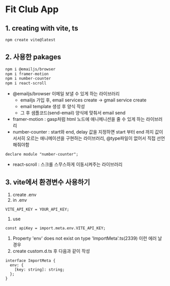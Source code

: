 # Fit Club App

## 1. creating with vite, ts

```bash
npm create vite@latest
```

## 2. 사용한 pakages

```bash
npm i @emailjs/browser
npm i framer-motion
npm i number-counter
npm i react-scroll
```

- @emailjs/browser 이메일 보낼 수 있게 하는 라이브러리
  - emailjs 가입 후, email services create → gmail service create
  - email template 생성 후 양식 작성
  - 그 후 샘플코드(send-email) 양식에 맞춰서 email send
- framer-motion : gasp처럼 html 노드에 애니메니션을 줄 수 있게 하는 라이브러리
- number-counter : start와 end, delay 값을 지정하면 start 부터 end 까지 값이 서서히 오르는 애니메이션을 구현하는 라이브러리, @type파일이 없어서 직접 선언해줘야함

```tsx
declare module "number-counter";
```

- react-scroll : 스크롤 스무스하게 이동시켜주는 라이브러리

## 3. vite에서 환경변수 사용하기

1. create .env
2. in .env

```tsx
VITE_API_KEY = YOUR_API_KEY;
```

1. use

```tsx
const apiKey = import.meta.env.VITE_API_KEY;
```

1. Property 'env' does not exist on type 'ImportMeta'.ts(2339) 이런 에러 날경우
2. create custom.d.ts 후 다음과 같이 작성

```tsx
interface ImportMeta {
  env: {
    [key: string]: string;
  };
}
```
